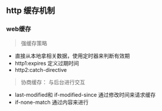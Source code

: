 ## http 缓存机制

### web缓存
> 强缓存策略
+ 直接从本地拿相关数据，使用定时器来判断有效期
+ http1:expires 定义过期时间
+ http2:catch-directive


> 协商缓存： 与后台进行交互
+ last-modified和 if-modified-since 通过修改时间来请求缓存
+ if-none-match 通过内容来进行

